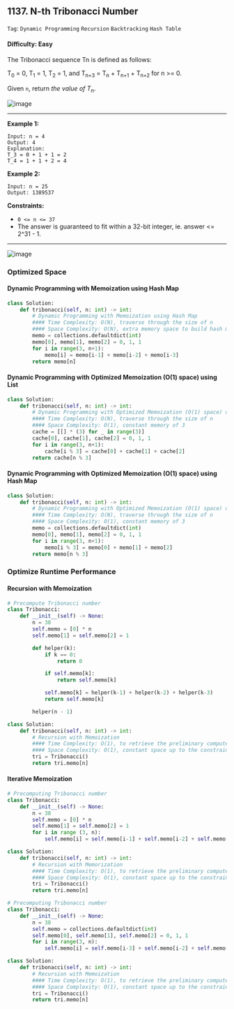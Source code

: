 ## 1137. N-th Tribonacci Number

```Tag```: ```Dynamic Programming``` ```Recursion``` ```Backtracking``` ```Hash Table```

#### Difficulty: Easy

The Tribonacci sequence Tn is defined as follows: 

T<sub>0</sub> = 0, T<sub>1</sub> = 1, T<sub>2</sub> = 1, and T<sub>n+3</sub> = T<sub>n</sub> + T<sub>n+1</sub> + T<sub>n+2</sub> for n >= 0.

Given ```n```, return _the value of T<sub>n</sub>_.

![image](https://user-images.githubusercontent.com/35042430/215408044-3d540d06-efba-4207-9746-dd48893fa4a0.png)

---

__Example 1:__
```
Input: n = 4
Output: 4
Explanation:
T_3 = 0 + 1 + 1 = 2
T_4 = 1 + 1 + 2 = 4
```

__Example 2:__
```
Input: n = 25
Output: 1389537
```

__Constraints:__

- ```0 <= n <= 37```
- The answer is guaranteed to fit within a 32-bit integer, ie. answer <= 2^31 - 1.

---

![image](https://leetcode.com/problems/n-th-tribonacci-number/solutions/348243/Figures/1137/methods.png)

### Optimized Space

#### Dynamic Programming with Memoization using Hash Map

```Python
class Solution:
    def tribonacci(self, n: int) -> int:
        # Dynamic Programming with Memoization using Hash Map
        #### Time Complexity: O(N), traverse through the size of n
        #### Space Complexity: O(N), extra memory space to build hash map up to n numbers
        memo = collections.defaultdict(int)
        memo[0], memo[1], memo[2] = 0, 1, 1
        for i in range(3, n+1):
            memo[i] = memo[i-1] + memo[i-2] + memo[i-3]
        return memo[n]
```

#### Dynamic Programming with Optimized Memoization (O(1) space) using List 

```Python
class Solution:
    def tribonacci(self, n: int) -> int:
        # Dynamic Programming with Optimized Memoization (O(1) space) using List 
        #### Time Complexity: O(N), traverse through the size of n
        #### Space Complexity: O(1), constant memory of 3 
        cache = [[] * (3) for _ in range(3)]
        cache[0], cache[1], cache[2] = 0, 1, 1
        for i in range(3, n+1):
            cache[i % 3] = cache[0] + cache[1] + cache[2]
        return cache[n % 3]
```

#### Dynamic Programming with Optimized Memoization (O(1) space) using Hash Map 

```Python
class Solution:
    def tribonacci(self, n: int) -> int:
        # Dynamic Programming with Optimized Memoization (O(1) space) using Hash Map
        #### Time Complexity: O(N), traverse through the size of n
        #### Space Complexity: O(1), constant memory of 3 
        memo = collections.defaultdict(int)
        memo[0], memo[1], memo[2] = 0, 1, 1
        for i in range(3, n+1):
            memo[i % 3] = memo[0] + memo[1] + memo[2]
        return memo[n % 3]
```

### Optimize Runtime Performance

#### Recursion with Memoization

```Python
# Precompute Tribonacci number
class Tribonacci:
    def __init__(self) -> None:
        n = 38
        self.memo = [0] * n
        self.memo[1] = self.memo[2] = 1

        def helper(k):
            if k == 0:
                return 0

            if self.memo[k]:
                return self.memo[k]

            self.memo[k] = helper(k-1) + helper(k-2) + helper(k-3)
            return self.memo[k]

        helper(n - 1)

class Solution:
    def tribonacci(self, n: int) -> int:
        # Recursion with Memoization
        #### Time Complexity: O(1), to retrieve the preliminary computed Tribonacci number
        #### Space Complexity: O(1), constant space up to the constraint
        tri = Tribonacci()
        return tri.memo[n]
```

#### Iterative Memoization

```Python
# Precomputing Tribonacci number
class Tribonacci:
    def __init__(self) -> None:
        n = 38
        self.memo = [0] * n
        self.memo[1] = self.memo[2] = 1
        for i in range (3, n):
            self.memo[i] = self.memo[i-1] + self.memo[i-2] + self.memo[i-3]

class Solution:
    def tribonacci(self, n: int) -> int:
        # Recursion with Memorization
        #### Time Complexity: O(1), to retrieve the preliminary computed Tribonacci number
        #### Space Complexity: O(1), constant space up to the constraint
        tri = Tribonacci()
        return tri.memo[n]
```

```Python
# Precomputing Tribonacci number
class Tribonacci:
    def __init__(self) -> None:
        n = 38
        self.memo = collections.defaultdict(int)
        self.memo[0], self.memo[1], self.memo[2] = 0, 1, 1
        for i in range(3, n):
            self.memo[i] = self.memo[i-3] + self.memo[i-2] + self.memo[i-1]

class Solution:
    def tribonacci(self, n: int) -> int:
        # Recursion with Memoization
        #### Time Complexity: O(1), to retrieve the preliminary computed Tribonacci number
        #### Space Complexity: O(1), constant space up to the constraint
        tri = Tribonacci()
        return tri.memo[n]
```
